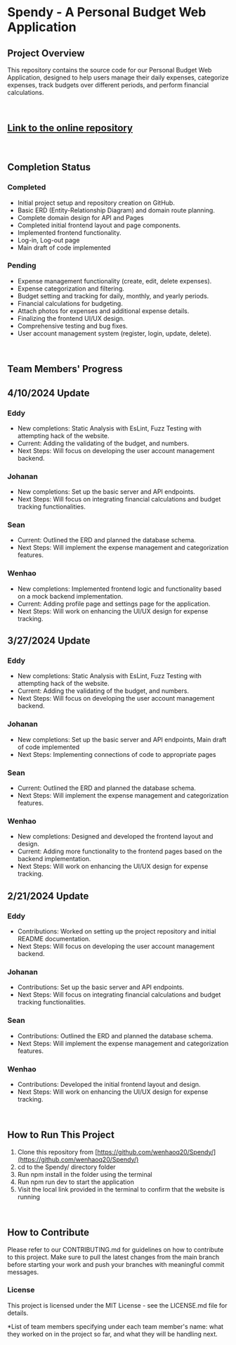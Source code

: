 # Spendy - A Personal Budget Web Application

## Project Overview
This repository contains the source code for our Personal Budget Web Application, designed to help users manage their daily expenses, categorize expenses, track budgets over different periods, and perform financial calculations.

<br>

## [Link to the online repository](https://github.com/wenhaoq20/Spendy/)

<br>

## Completion Status

### Completed
- Initial project setup and repository creation on GitHub.
- Basic ERD (Entity-Relationship Diagram) and domain route planning.
- Complete domain design for API and Pages
- Completed initial frontend layout and page components.
- Implemented frontend functionality.
- Log-in, Log-out page
- Main draft of code implemented
### Pending
- Expense management functionality (create, edit, delete expenses).
- Expense categorization and filtering.
- Budget setting and tracking for daily, monthly, and yearly periods.
- Financial calculations for budgeting.
- Attach photos for expenses and additional expense details.
- Finalizing the frontend UI/UX design.
- Comprehensive testing and bug fixes.
- User account management system (register, login, update, delete).

<br>

## Team Members' Progress

## 4/10/2024 Update
### Eddy
- New completions: Static Analysis with EsLint, Fuzz Testing with attempting hack of the website.
- Current: Adding the validating of the budget, and numbers.
- Next Steps: Will focus on developing the user account management backend.

### Johanan
- New completions: Set up the basic server and API endpoints.
- Next Steps: Will focus on integrating financial calculations and budget tracking functionalities.

### Sean
- Current: Outlined the ERD and planned the database schema.
- Next Steps: Will implement the expense management and categorization features.

### Wenhao
- New completions: Implemented frontend logic and functionality based on a mock backend implementation.
- Current: Adding profile page and settings page for the application.
- Next Steps: Will work on enhancing the UI/UX design for expense tracking.

## 3/27/2024 Update
### Eddy
- New completions: Static Analysis with EsLint, Fuzz Testing with attempting hack of the website.
- Current: Adding the validating of the budget, and numbers.
- Next Steps: Will focus on developing the user account management backend.

### Johanan
- New completions: Set up the basic server and API endpoints, Main draft of code implemented
- Next Steps: Implementing connections of code to appropriate pages

### Sean
- Current: Outlined the ERD and planned the database schema.
- Next Steps: Will implement the expense management and categorization features.

### Wenhao
- New completions: Designed and developed the frontend layout and design.
- Current: Adding more functionality to the frontend pages based on the backend implementation.
- Next Steps: Will work on enhancing the UI/UX design for expense tracking.

## 2/21/2024 Update

### Eddy
- Contributions: Worked on setting up the project repository and initial README documentation.
- Next Steps: Will focus on developing the user account management backend.

### Johanan
- Contributions: Set up the basic server and API endpoints.
- Next Steps: Will focus on integrating financial calculations and budget tracking functionalities.

### Sean
- Contributions: Outlined the ERD and planned the database schema.
- Next Steps: Will implement the expense management and categorization features.

### Wenhao
- Contributions: Developed the initial frontend layout and design.
- Next Steps: Will work on enhancing the UI/UX design for expense tracking.

<br>

## How to Run This Project
1. Clone this repository from [https://github.com/wenhaoq20/Spendy/](https://github.com/wenhaoq20/Spendy/)
2. cd to the Spendy/ directory folder
3. Run npm install in the folder using the terminal
4. Run npm run dev to start the application
5. Visit the local link provided in the terminal to confirm that the website is running

</br>

## How to Contribute
Please refer to our CONTRIBUTING.md for guidelines on how to contribute to this project. Make sure to pull the latest changes from the main branch before starting your work and push your branches with meaningful commit messages.

### License
This project is licensed under the MIT License - see the LICENSE.md file for details.

*List of team members specifying under each team member's name: what they worked on in the project so far, and what they will be handling next.

